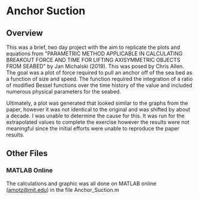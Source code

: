 # Anchor Suction

## Overview
This was a brief, two day project with the aim to replicate the plots and equations from "PARAMETRIC METHOD APPLICABLE IN CALCULATING BREAKOUT FORCE AND TIME FOR LIFTING AXISYMMETRIC OBJECTS FROM SEABED" by Jan Michalski (2019). This was posed by Chris Allen. The goal was a plot of force required to pull an anchor off of the sea bed as a function of size and speed. The function required the integration of a ratio of modified Bessel functions over the time history of the value and included numerous physical parameters for the seabed.

Ultimately, a plot was generated that looked similar to the graphs from the paper, however it was not identical to the original and was shifted by about a decade. I was unable to determine the cause for this. It was run for the extrapolated values to complete the exercise however the results were not meaningful since the initial efforts were unable to reproduce the paper results.

## Other Files
### MATLAB Online
The calculations and graphic was all done on MATLAB online (amotz@mit.edu) in the file Anchor_Suction.m